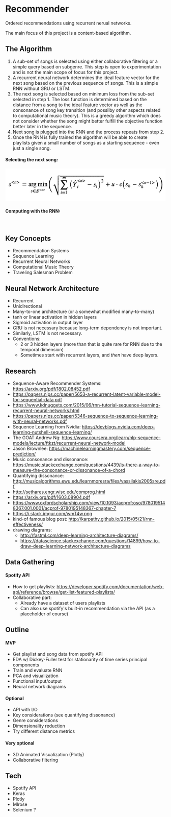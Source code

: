# Recommender
Ordered recommendations using recurrent nerual networks.

The main focus of this project is a content-based algorithm.

## The Algorithm
1. A sub-set of songs is selected using either collaborative filtering or a simple query based on subgenre.  This step is open to experimentation and is not the main scope of focus for this project.
2. A recurrent neural network determines the ideal feature vector for the next song based on the previous sequence of songs.  This is a simple RNN without GRU or LSTM.
3. The next song is selected based on minimum loss from the sub-set selected in step 1.  The loss function is determined based on the distance from a song to the ideal feature vector as well as the consonance of song key transition (and possilby other aspects related to computational music theory).  This is a greedy algorithm which does not consider whether the song might better fulfill the objective function better later in the sequence.
4. Next song is plugged into the RNN and the process repeats from step 2.
5. Once the RNN is fully trained the algorithm will be able to create playlists given a small number of songs as a starting sequence - even just a single song.

#### Selecting the next song:
<img src = "/images/song_selection_u.png"/>

#### Computing with the RNN:
<img/>

## Key Concepts
- Recommendation Systems
- Sequence Learning
- Recurrent Neural Networks
- Computational Music Theory
- Traveling Salesman Problem

## Neural Network Architecture
- Recurrent
- Unidirectional
- Many-to-one architecture (or a somewhat modified many-to-many)
- tanh or linear activation in hidden layers
- Sigmoid activation in output layer
- GRU is not necessary because long-term dependency is not important.
- Similarly, LSTM is not necessary.
- Conventions:
  - 2 or 3 hidden layers (more than that is quite rare for RNN due to the temporal dimension)
  - Sometimes start with recurrent layers, and _then_ have deep layers.

## Research
- Sequence-Aware Recommender Systems: https://arxiv.org/pdf/1802.08452.pdf
- https://papers.nips.cc/paper/5653-a-recurrent-latent-variable-model-for-sequential-data.pdf
- https://www.kdnuggets.com/2015/06/rnn-tutorial-sequence-learning-recurrent-neural-networks.html
- https://papers.nips.cc/paper/5346-sequence-to-sequence-learning-with-neural-networks.pdf
- Sequence Learning from Nvidia: https://devblogs.nvidia.com/deep-learning-nutshell-sequence-learning/
- The GOAT Andrew Ng: https://www.coursera.org/learn/nlp-sequence-models/lecture/ftkzt/recurrent-neural-network-model
- Jason Brownlee: https://machinelearningmastery.com/sequence-prediction/
- Music consonance and dissonance: https://music.stackexchange.com/questions/4439/is-there-a-way-to-measure-the-consonance-or-dissonance-of-a-chord
- Quantifying dissonance: http://musicalgorithms.ewu.edu/learnmoresra/files/vassilakis2005sre.pdf
- http://sethares.engr.wisc.edu/comprog.html
- https://arxiv.org/pdf/1603.08904.pdf
- https://www.oxfordscholarship.com/view/10.1093/acprof:oso/9780195148367.001.0001/acprof-9780195148367-chapter-7
- https://i.stack.imgur.com/wmT4w.png
- kind-of famous blog post: http://karpathy.github.io/2015/05/21/rnn-effectiveness/
- drawing diagrams:
  - http://fastml.com/deep-learning-architecture-diagrams/
  - https://datascience.stackexchange.com/questions/14899/how-to-draw-deep-learning-network-architecture-diagrams
  
## Data Gathering
#### Spotify API
- How to get playlists: https://developer.spotify.com/documentation/web-api/reference/browse/get-list-featured-playlists/
- Collaborative part:
  - Already have a dataset of users playlists
  - Can also use spotify's built-in recommendation via the API (as a placeholder of course)


## Outline
#### MVP
- Get playlist and song data from spotify API
- EDA w/ Dickey-Fuller test for stationarity of time series principal components
- Train and evaluate RNN
- PCA and visualization
- Functional input/output
- Neural network diagrams

#### Optional
- API with I/O
- Key considerations (see quantifying dissonance)
- Genre considerations
- Dimensionality reduction
- Try different distance metrics
  
 #### Very optional
 - 3D Animated Visualization (Plotly)
 - Collaborative filtering
 
 ## Tech
 - Spotify API
 - Keras
 - Plotly
 - Mlrose
 - Selenium ?
